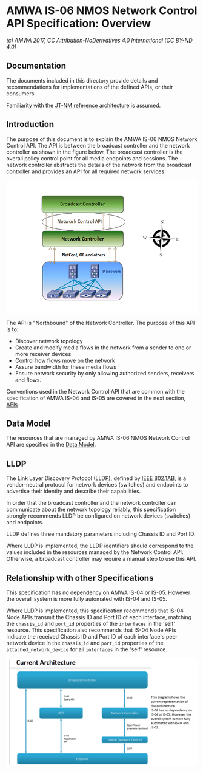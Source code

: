 # AMWA IS-06 NMOS Network Control API Specification: Overview

_(c) AMWA 2017, CC Attribution-NoDerivatives 4.0 International (CC BY-ND 4.0)_

## Documentation

The documents included in this directory provide details and recommendations for implementations of the defined APIs, or their consumers.

Familiarity with the [JT-NM reference architecture](https://jt-nm.org/reference-architecture/) is assumed.

## Introduction

The purpose of this document is to explain the AMWA IS-06 NMOS Network Control API. The API is between the broadcast controller and the network controller as shown in the figure below. The broadcast controller is the overall policy control point for all media endpoints and sessions. The network controller abstracts the details of the network from the broadcast controller and provides an API for all required network services.

![System Diagram](images/BC-NC.png)

The API is "Northbound" of the Network Controller. The purpose of this API is to:
* Discover network topology
* Create and modify media flows in the network from a sender to one or more receiver devices
* Control how flows move on the network
* Assure bandwidth for these media flows
* Ensure network security by only allowing authorized senders, receivers and flows.

Conventions used in the Network Control API that are common with the specification of AMWA IS-04 and IS-05 are covered in the next section, [APIs](APIs.md).

## Data Model

The resources that are managed by AMWA IS-06 NMOS Network Control API are specified in the [Data Model](Data%20Model.md).

## LLDP

The Link Layer Discovery Protocol (LLDP), defined by [IEEE 802.1AB](https://standards.ieee.org/standard/802_1AB-2016.html), is a vendor-neutral protocol for network devices (switches) and endpoints to advertise their identity and describe their capabilities.

In order that the broadcast controller and the network controller can communicate about the network topology reliably, this specification strongly recommends LLDP be configured on network devices (switches) and endpoints.

LLDP defines three mandatory parameters including Chassis ID and Port ID.

Where LLDP is implemented, the LLDP identifiers should correspond to the values included in the resources managed by the Network Control API. Otherwise, a broadcast controller may require a manual step to use this API.

## Relationship with other Specifications

This specification has no dependency on AMWA IS-04 or IS-05. However the overall system is more fully automated with IS-04 and IS-05.

Where LLDP is implemented, this specification recommends that IS-04 Node APIs transmit the Chassis ID and Port ID of each interface, matching the `chassis_id` and `port_id` properties of the `interfaces` in the 'self' resource.
This specification also recommends that IS-04 Node APIs indicate the received Chassis ID and Port ID of each interface's peer network device in the `chassis_id` and `port_id` properties of the `attached_network_device` for all `interfaces` in the 'self' resource.

![Architecture Diagram](images/CurrentArchitecture.png)
